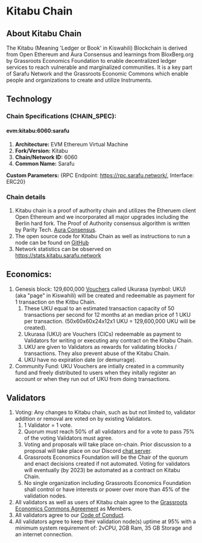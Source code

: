 # Kitabu Chain

## About Kitabu Chain

The Kitabu (Meaning 'Ledger or Book' in Kiswahili) Blockchain is derived from Open Ethereum and Aura Consensus and learnings from BloxBerg.org by Grassroots Economics Foundation to enable decentralized ledger services to reach vulnerable and marginalized communities. It is a key part of Sarafu Network and the Grassroots Economic Commons which enable people and organizations to create and utilize Instruments.

## Technology

### **Chain Specifications (CHAIN_SPEC):**

#### evm:kitabu:6060:sarafu

1. **Architecture:** EVM Ethereum Virtual Machine
2. **Fork/Version:** Kitabu
3. **Chain/Network ID:** 6060
4. **Common Name:** Sarafu


**Custom Parameters:** {RPC Endpoint: https://rpc.sarafu.network/, Interface: ERC20}

### Chain details

1. Kitabu chain is a proof of authority chain and utilizes the Etheruem client Open Ethereum and we incorporated all major upgrades including the Berlin hard fork. The Proof of Authority consensus algorithm is written by Parity Tech. [Aura Consensus](https://openethereum.github.io/Aura).
2. The open source code for Kitabu Chain as well as instructions to run a node can be found on [GitHub]([https://gitlab.com/grassrootseconomics/kitabu-chain](https://github.com/grassrootseconomics/kitabu-chain))
3. Network statistics can be observed on https://stats.kitabu.sarafu.network

## Economics:
1. Genesis block: 129,600,000 [Vouchers](/commons/license/#instruments) called Ukurasa (symbol: UKU) (aka "page" in Kiswahili) will be created and redeemable as payment for 1 transaction on the Kitbu Chain. 
    1. These UKU equal to an estimated transaction capacity of 50 transactions per second for 12 months at an median price of 1 UKU per transaction. (50x60x60x24x12x1 UKU = 129,600,000 UKU will be created).
    1. Ukurasa (UKU) are Vouchers (CICs) redeemable as payment to Validators for writing or executing any contract on the Kitabu Chain.
    1. UKU are given to Validators as rewards for validating blocks / transactions. They also prevent abuse of the Kitabu Chain.
    1. UKU have no expiration date (or demurrage).
1. Community Fund: UKU Vouchers are intially created in a community fund and freely distributed to users when they initally register an account or when they run out of UKU from doing transactions. 

## Validators
1. Voting: Any changes to Kitabu chain, such as but not limited to, validator addition or removal are voted on by existing Validators.
    1. 1 Validator = 1 vote.
    1. Quorum must reach 50% of all validators and for a vote to pass 75% of the voting Validators must agree.
    1. Voting and proposals will take place on-chain. Prior discussion to a proposal will take place on our Discord [chat server]([https://chat.grassrootseconomics.net/cic/channels/kitabu-governance](https://discord.gg/newptQbGrj)). 
    1. Grassroots Economics Foundation will be the Chair of the quorum and enact decisions created if not automated. Voting for validators will eventually (by 2023) be automated as a contract on Kitabu Chain.
    1. No single organization including Grassroots Economics Foundation shall control or have interests or power over more than 45% of the validation nodes.
1. All validators as well as users of Kitabu chain agree to the [Grassroots Economics Commons Agreement](/commons/agreement/) as Members.
1. All validators agree to our [Code of Conduct](/community/conduct/).
1. All validators agree to keep their validation node(s) uptime at 95% with a minimum system requirement of: 2vCPU, 2GB Ram, 35 GB Storage and an internet connection.



